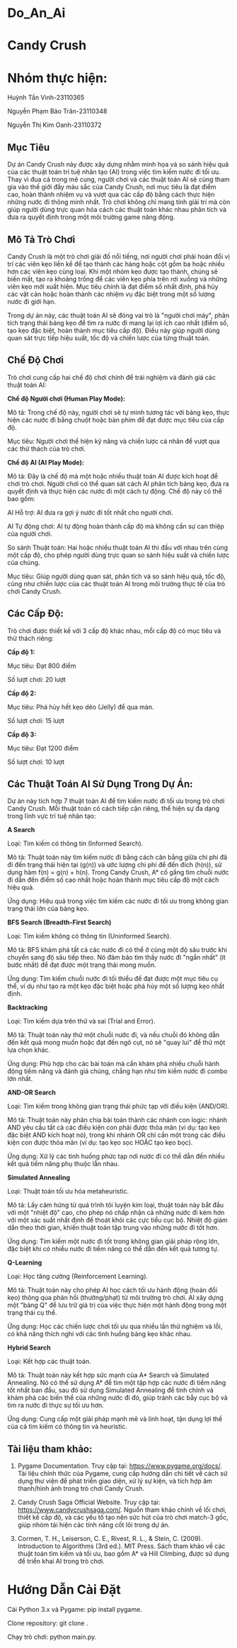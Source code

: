 # Do_An_Ai
# Candy Crush 

# Nhóm thực hiện: 
		
Huỳnh Tấn Vinh-23110365

Nguyễn Phạm Bảo Trân-23110348

Nguyễn Thị Kim Oanh-23110372
## Mục Tiêu

Dự án Candy Crush này được xây dựng nhằm minh họa và so sánh hiệu quả của các thuật toán trí tuệ nhân tạo (AI) trong việc tìm kiếm nước đi tối ưu. Thay vì đua cá trong mê cung, người chơi và các thuật toán AI sẽ cùng tham gia vào thế giới đầy màu sắc của Candy Crush, nơi mục tiêu là đạt điểm cao, hoàn thành nhiệm vụ và vượt qua các cấp độ bằng cách thực hiện những nước đi thông minh nhất. Trò chơi không chỉ mang tính giải trí mà còn giúp người dùng trực quan hóa cách các thuật toán khác nhau phân tích và đưa ra quyết định trong một môi trường game năng động.


## Mô Tả Trò Chơi

Candy Crush là một trò chơi giải đố nổi tiếng, nơi người chơi phải hoán đổi vị trí các viên kẹo liền kề để tạo thành các hàng hoặc cột gồm ba hoặc nhiều hơn các viên kẹo cùng loại. Khi một nhóm kẹo được tạo thành, chúng sẽ biến mất, tạo ra khoảng trống để các viên kẹo phía trên rơi xuống và những viên kẹo mới xuất hiện. Mục tiêu chính là đạt điểm số nhất định, phá hủy các vật cản hoặc hoàn thành các nhiệm vụ đặc biệt trong một số lượng nước đi giới hạn.


Trong dự án này, các thuật toán AI sẽ đóng vai trò là "người chơi máy", phân tích trạng thái bảng kẹo để tìm ra nước đi mang lại lợi ích cao nhất (điểm số, tạo kẹo đặc biệt, hoàn thành mục tiêu cấp độ). Điều này giúp người dùng quan sát trực tiếp hiệu suất, tốc độ và chiến lược của từng thuật toán.


## Chế Độ Chơi

Trò chơi cung cấp hai chế độ chơi chính để trải nghiệm và đánh giá các thuật toán AI:


**Chế độ Người chơi (Human Play Mode):**

Mô tả: Trong chế độ này, người chơi sẽ tự mình tương tác với bảng kẹo, thực hiện các nước đi bằng chuột hoặc bàn phím để đạt được mục tiêu của cấp độ.

Mục tiêu: Người chơi thể hiện kỹ năng và chiến lược cá nhân để vượt qua các thử thách của trò chơi.


**Chế độ AI (AI Play Mode):**

Mô tả: Đây là chế độ mà một hoặc nhiều thuật toán AI được kích hoạt để chơi trò chơi. Người chơi có thể quan sát cách AI phân tích bảng kẹo, đưa ra quyết định và thực hiện các nước đi một cách tự động. Chế độ này có thể bao gồm:

AI Hỗ trợ: AI đưa ra gợi ý nước đi tốt nhất cho người chơi.

AI Tự động chơi: AI tự động hoàn thành cấp độ mà không cần sự can thiệp của người chơi.

So sánh Thuật toán: Hai hoặc nhiều thuật toán AI thi đấu với nhau trên cùng một cấp độ, cho phép người dùng trực quan so sánh hiệu suất và chiến lược của chúng.

Mục tiêu: Giúp người dùng quan sát, phân tích và so sánh hiệu quả, tốc độ, cũng như chiến lược của các thuật toán AI trong môi trường thực tế của trò chơi Candy Crush.

## Các Cấp Độ: 
Trò chơi được thiết kế với 3 cấp độ khác nhau, mỗi cấp độ có mục tiêu và thử thách riêng:

**Cấp độ 1:**

Mục tiêu: Đạt 800 điểm

Số lượt chơi: 20 lượt

**Cấp độ 2:**

Mục tiêu: Phá hủy hết kẹo dẻo (Jelly) để qua màn.

Số lượt chơi: 15 lượt

**Cấp độ 3:**

Mục tiêu: Đạt 1200 điểm

Số lượt chơi: 10 lượt


## Các Thuật Toán AI Sử Dụng Trong Dự Án: 
Dự án này tích hợp 7 thuật toán AI để tìm kiếm nước đi tối ưu trong trò chơi Candy Crush. Mỗi thuật toán có cách tiếp cận riêng, thể hiện sự đa dạng trong lĩnh vực trí tuệ nhân tạo:


****A** Search**

Loại: Tìm kiếm có thông tin (Informed Search).

Mô tả: Thuật toán này tìm kiếm nước đi bằng cách cân bằng giữa chi phí đã đi đến trạng thái hiện tại (g(n)) và ước lượng chi phí để đến đích (h(n)), sử dụng hàm f(n) = g(n) + h(n). Trong Candy Crush, A* cố gắng tìm chuỗi nước đi dẫn đến điểm số cao nhất hoặc hoàn thành mục tiêu cấp độ một cách hiệu quả.

Ứng dụng: Hiệu quả trong việc tìm kiếm các nước đi tối ưu trong không gian trạng thái lớn của bảng kẹo.


**BFS Search (Breadth-First Search)**

Loại: Tìm kiếm không có thông tin (Uninformed Search).

Mô tả: BFS khám phá tất cả các nước đi có thể ở cùng một độ sâu trước khi chuyển sang độ sâu tiếp theo. Nó đảm bảo tìm thấy nước đi "ngắn nhất" (ít bước nhất) để đạt được một trạng thái mong muốn.

Ứng dụng: Tìm kiếm chuỗi nước đi tối thiểu để đạt được một mục tiêu cụ thể, ví dụ như tạo ra một kẹo đặc biệt hoặc phá hủy một số lượng kẹo nhất định.


**Backtracking**

Loại: Tìm kiếm dựa trên thử và sai (Trial and Error).

Mô tả: Thuật toán này thử một chuỗi nước đi, và nếu chuỗi đó không dẫn đến kết quả mong muốn hoặc đạt đến ngõ cụt, nó sẽ "quay lui" để thử một lựa chọn khác.

Ứng dụng: Phù hợp cho các bài toán mà cần khám phá nhiều chuỗi hành động tiềm năng và đánh giá chúng, chẳng hạn như tìm kiếm nước đi combo lớn nhất.


**AND-OR Search**

Loại: Tìm kiếm trong không gian trạng thái phức tạp với điều kiện (AND/OR).

Mô tả: Thuật toán này phân chia bài toán thành các nhánh con logic: nhánh AND yêu cầu tất cả các điều kiện con phải được thỏa mãn (ví dụ: tạo kẹo đặc biệt AND kích hoạt nó), trong khi nhánh OR chỉ cần một trong các điều kiện con được thỏa mãn (ví dụ: tạo kẹo sọc HOẶC tạo kẹo bọc).

Ứng dụng: Xử lý các tình huống phức tạp nơi nước đi có thể dẫn đến nhiều kết quả tiềm năng phụ thuộc lẫn nhau.


**Simulated Annealing**

Loại: Thuật toán tối ưu hóa metaheuristic.

Mô tả: Lấy cảm hứng từ quá trình tôi luyện kim loại, thuật toán này bắt đầu với một "nhiệt độ" cao, cho phép nó chấp nhận cả những nước đi kém hơn với một xác suất nhất định để thoát khỏi các cực tiểu cục bộ. Nhiệt độ giảm dần theo thời gian, khiến thuật toán tập trung vào những nước đi tốt hơn.

Ứng dụng: Tìm kiếm một nước đi tốt trong không gian giải pháp rộng lớn, đặc biệt khi có nhiều nước đi tiềm năng có thể dẫn đến kết quả tương tự.


**Q-Learning**

Loại: Học tăng cường (Reinforcement Learning).

Mô tả: Thuật toán này cho phép AI học cách tối ưu hành động (hoán đổi kẹo) thông qua phản hồi (thưởng/phạt) từ môi trường trò chơi. AI xây dựng một "bảng Q" để lưu trữ giá trị của việc thực hiện một hành động trong một trạng thái cụ thể.

Ứng dụng: Học các chiến lược chơi tối ưu qua nhiều lần thử nghiệm và lỗi, có khả năng thích nghi với các tình huống bảng kẹo khác nhau.


**Hybrid Search**

Loại: Kết hợp các thuật toán.

Mô tả: Thuật toán này kết hợp sức mạnh của A* Search và Simulated Annealing. Nó có thể sử dụng A* để tìm một tập hợp các nước đi tiềm năng tốt nhất ban đầu, sau đó sử dụng Simulated Annealing để tinh chỉnh và khám phá các biến thể của những nước đi đó, giúp tránh các bẫy cục bộ và tìm ra nước đi thực sự tối ưu hơn.

Ứng dụng: Cung cấp một giải pháp mạnh mẽ và linh hoạt, tận dụng lợi thế của cả tìm kiếm có thông tin và heuristic.

## Tài liệu tham khảo:

1.	Pygame Documentation. Truy cập tại: https://www.pygame.org/docs/. Tài liệu chính thức của Pygame, cung cấp hướng dẫn chi tiết về cách sử dụng thư viện để phát triển giao diện, xử lý sự kiện, và tích hợp âm thanh/hình ảnh trong trò chơi Candy Crush. 

2.	Candy Crush Saga Official Website. Truy cập tại: https://www.candycrushsaga.com/. Nguồn tham khảo chính về lối chơi, thiết kế cấp độ, và các yếu tố tạo nên sức hút của trò chơi match-3 gốc, giúp nhóm tái hiện các tính năng cốt lõi trong dự án. 

3.	Cormen, T. H., Leiserson, C. E., Rivest, R. L., & Stein, C. (2009). Introduction to Algorithms (3rd ed.). MIT Press. Sách tham khảo về các thuật toán tìm kiếm và tối ưu, bao gồm A* và Hill Climbing, được sử dụng để triển khai AI trong trò chơi. 

# Hướng Dẫn Cài Đặt
Cài Python 3.x và Pygame: pip install pygame.

Clone repository: git clone <repo-url>.

Chạy trò chơi: python main.py.
